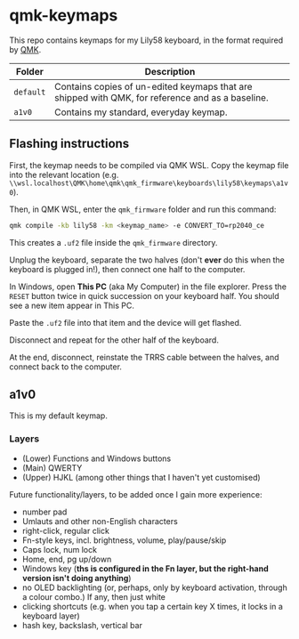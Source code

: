 # qmk-keymaps

This repo contains keymaps for my Lily58 keyboard, in the format required by [QMK](https://qmk.fm/).

| Folder    | Description |
| --------- | ----------- |
| `default` | Contains copies of un-edited keymaps that are shipped with QMK, for reference and as a baseline. |
| `a1v0`    | Contains my standard, everyday keymap. |

## Flashing instructions

First, the keymap needs to be compiled via QMK WSL. Copy the keymap file into the relevant location (e.g. `\\wsl.localhost\QMK\home\qmk\qmk_firmware\keyboards\lily58\keymaps\a1v0`).

Then, in QMK WSL, enter the `qmk_firmware` folder and run this command:

```bash
qmk compile -kb lily58 -km <keymap_name> -e CONVERT_TO=rp2040_ce
```

This creates a `.uf2` file inside the `qmk_firmware` directory.

Unplug the keyboard, separate the two halves (don't **ever** do this when the keyboard is plugged in!), then connect one half to the computer.

In Windows, open **This PC** (aka My Computer) in the file explorer. Press the `RESET` button twice in quick succession on your keyboard half. You should see a new item appear in This PC.

Paste the `.uf2` file into that item and the device will get flashed.

Disconnect and repeat for the other half of the keyboard.

At the end, disconnect, reinstate the TRRS cable between the halves, and connect back to the computer.

## a1v0

This is my default keymap.

### Layers

- (Lower) Functions and Windows buttons
- (Main) QWERTY
- (Upper) HJKL (among other things that I haven't yet customised)

Future functionality/layers, to be added once I gain more experience:

- number pad
- Umlauts and other non-English characters
- right-click, regular click
- Fn-style keys, incl. brightness, volume, play/pause/skip
- Caps lock, num lock
- Home, end, pg up/down
- Windows key (**ths is configured in the Fn layer, but the right-hand version isn't doing anything**)
- no OLED backlighting (or, perhaps, only by keyboard activation, through a colour combo.) If any, then just white
- clicking shortcuts (e.g. when you tap a certain key X times, it locks in a keyboard layer)
- hash key, backslash, vertical bar
